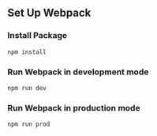 ## Set Up Webpack
### Install Package
`npm install`

### Run Webpack in development mode
`npm run dev`

### Run Webpack in production mode
`npm run prod`